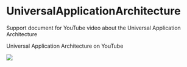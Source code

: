 # UniversalApplicationArchitecture
Support document for YouTube video about the Universal Application Architecture

Universal Application Architecture on YouTube

[<img src="https://github.com/realityexpander/UniversalApplicationArchitecture/assets/5157474/d226a450-87ba-4adc-be07-2e49a1c9b235">](https://youtu.be/oji2Ph7WB6k)
